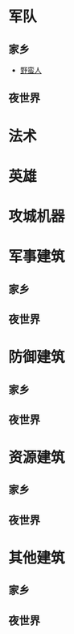 # 军队

## 家乡

* [野蛮人](./../wiki/Troops/Barbarian.md)


## 夜世界

# 法术

# 英雄

# 攻城机器

# 军事建筑

## 家乡

## 夜世界

# 防御建筑

## 家乡

## 夜世界

# 资源建筑

## 家乡

## 夜世界

# 其他建筑

## 家乡

## 夜世界